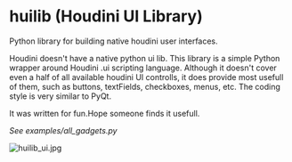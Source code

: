 huilib (Houdini UI Library)
=========

Python library for building native houdini user interfaces.

Houdini doesn't have a native python ui lib. 
This library is a simple Python wrapper around Houdini .ui scripting language. Although it doesn't cover even a half of all available houdini UI controlls, it does provide most usefull of them, such as buttons, textFields, checkboxes, menus, etc.
The coding style is very similar to PyQt.

It was written for fun.Hope someone finds it usefull.

*See examples/all_gadgets.py*

![huilib_ui.jpg](https://bitbucket.org/repo/q9KEkp/images/3011376572-huilib_ui.jpg)
